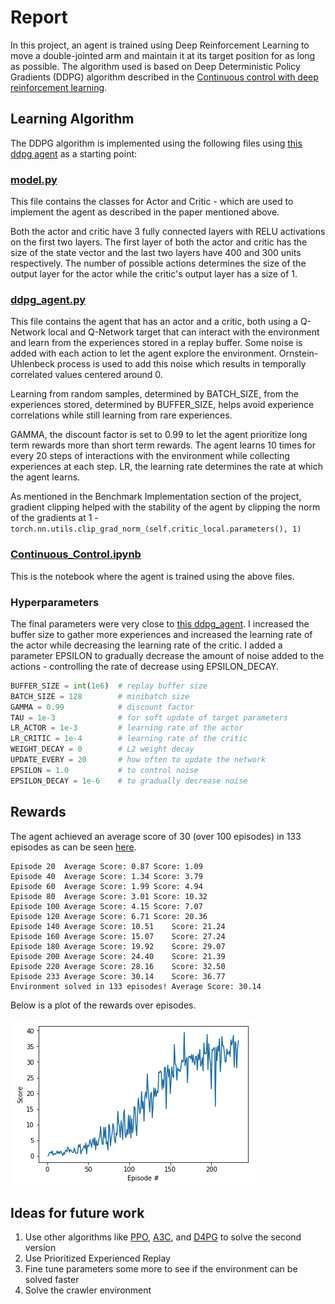 # Report

In this project, an agent is trained using Deep Reinforcement Learning to move a double-jointed arm and maintain it at its target position for as long as possible. The algorithm used is based on Deep Deterministic Policy Gradients (DDPG) algorithm described in the [Continuous control with deep reinforcement learning](https://arxiv.org/abs/1509.02971).

## Learning Algorithm

The DDPG algorithm is implemented using the following files using [this ddpg agent](https://github.com/udacity/deep-reinforcement-learning/tree/master/ddpg-pendulum) as a starting point:

### [model.py](https://github.com/Pradhyo/udacity-deep-reinforcement-learning/blob/master/Continuous_Control/model.py)
This file contains the classes for Actor and Critic - which are used to implement the agent as described in the paper mentioned above.

Both the actor and critic have 3 fully connected layers with RELU activations on the first two layers. The first layer of both the actor and critic has the size of the state vector and the last two layers have 400 and 300 units respectively. The number of possible actions determines the size of the output layer for the actor while the critic's output layer has a size of 1.

### [ddpg_agent.py](https://github.com/Pradhyo/udacity-deep-reinforcement-learning/blob/master/Continuous_Control/ddpg_agent.py)
This file contains the agent that has an actor and a critic, both using a Q-Network local and Q-Network target that can interact with the environment and learn from the experiences stored in a replay buffer. Some noise is added with each action to let the agent explore the environment. Ornstein-Uhlenbeck process is used to add this noise which results in temporally correlated values centered around 0.

Learning from random samples, determined by BATCH_SIZE, from the experiences stored, determined by BUFFER_SIZE, helps avoid experience correlations while still learning from rare experiences.

GAMMA, the discount factor is set to 0.99 to let the agent prioritize long term rewards more than short term rewards. The agent learns 10 times for every 20 steps of interactions with the environment while collecting experiences at each step. LR, the learning rate determines the rate at which the agent learns.

As mentioned in the Benchmark Implementation section of the project, gradient clipping helped with the stability of the agent by clipping the norm of the gradients at 1 - `torch.nn.utils.clip_grad_norm_(self.critic_local.parameters(), 1)`

### [Continuous_Control.ipynb](https://github.com/Pradhyo/udacity-deep-reinforcement-learning/blob/master/Continuous_Control/Continuous_Control.ipynb)
This is the notebook where the agent is trained using the above files.

### Hyperparameters

The final parameters were very close to [this ddpg_agent](https://github.com/udacity/deep-reinforcement-learning/blob/master/ddpg-pendulum/ddpg_agent.py). I increased the buffer size to gather more experiences and increased the learning rate of the actor while decreasing the learning rate of the critic. I added a parameter EPSILON to gradually decrease the amount of noise added to the actions - controlling the rate of decrease using EPSILON_DECAY.

```python
BUFFER_SIZE = int(1e6)  # replay buffer size
BATCH_SIZE = 128        # minibatch size
GAMMA = 0.99            # discount factor
TAU = 1e-3              # for soft update of target parameters
LR_ACTOR = 1e-3         # learning rate of the actor
LR_CRITIC = 1e-4        # learning rate of the critic
WEIGHT_DECAY = 0        # L2 weight decay
UPDATE_EVERY = 20       # how often to update the network
EPSILON = 1.0           # to control noise
EPSILON_DECAY = 1e-6    # to gradually decrease noise
```

## Rewards

The agent achieved an average score of 30 (over 100 episodes) in 133 episodes as can be seen [here](https://github.com/Pradhyo/udacity-deep-reinforcement-learning/blob/master/Continuous_Control/Continuous_Control.ipynb).

```
Episode 20	Average Score: 0.87	Score: 1.09
Episode 40	Average Score: 1.34	Score: 3.79
Episode 60	Average Score: 1.99	Score: 4.94
Episode 80	Average Score: 3.01	Score: 10.32
Episode 100	Average Score: 4.15	Score: 7.07
Episode 120	Average Score: 6.71	Score: 20.36
Episode 140	Average Score: 10.51	Score: 21.24
Episode 160	Average Score: 15.07	Score: 27.24
Episode 180	Average Score: 19.92	Score: 29.07
Episode 200	Average Score: 24.40	Score: 21.39
Episode 220	Average Score: 28.16	Score: 32.50
Episode 233	Average Score: 30.14	Score: 36.77
Environment solved in 133 episodes!	Average Score: 30.14
```

Below is a plot of the rewards over episodes.

![rewards](https://github.com/Pradhyo/udacity-deep-reinforcement-learning/blob/master/Continuous_Control/rewards.png)

## Ideas for future work

1. Use other algorithms like [PPO](https://arxiv.org/pdf/1707.06347.pdf), [A3C](https://arxiv.org/pdf/1602.01783.pdf), and [D4PG](https://openreview.net/pdf?id=SyZipzbCb) to solve the second version
2. Use Prioritized Experienced Replay
3. Fine tune parameters some more to see if the environment can be solved faster
4. Solve the crawler environment
